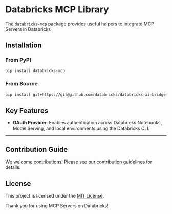 # Databricks MCP Library

The `databricks-mcp` package provides useful helpers to integrate MCP Servers in Databricks

## Installation

### From PyPI
```sh
pip install databricks-mcp
```

### From Source
```sh
pip install git+https://git@github.com/databricks/databricks-ai-bridge.git#subdirectory=mcp
```

## Key Features

- **OAuth Provider**: Enables authentication across Databricks Notebooks, Model Serving, and local environments using the Databricks CLI.

---

## Contribution Guide
We welcome contributions! Please see our [contribution guidelines](https://github.com/databricks/databricks-ai-bridge/tree/main/mcp) for details.

## License
This project is licensed under the [MIT License](LICENSE).

Thank you for using MCP Servers on Databricks!

